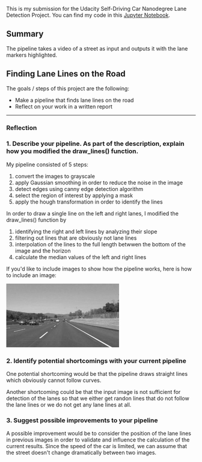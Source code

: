 This is my submission for the Udacity Self-Driving Car Nanodegree Lane Detection Project. You can find my code in this [Jupyter Notebook](https://github.com/MarkBroerkens/CarND-LaneLines-P1/blob/master/P1.ipynb). 

## Summary

The pipeline takes a video of a street as input and outputs it with the lane markers highlighted.

## Finding Lane Lines on the Road ##

The goals / steps of this project are the following:
* Make a pipeline that finds lane lines on the road
* Reflect on your work in a written report


[//]: # (Image References)

[image1]: ./examples/grayscale.jpg "Grayscale"

---

### Reflection

### 1. Describe your pipeline. As part of the description, explain how you modified the draw_lines() function.

My pipeline consisted of 5 steps:
1. convert the images to grayscale
2. apply Gaussian smoothing in order to reduce the noise in the image
3. detect edges using canny edge detection algorithm
4. select the region of interest by applying a mask
5. apply the hough transformation in order to identify the lines

In order to draw a single line on the left and right lanes, I modified the draw_lines() function by 
1. identifying the right and left lines by analyzing their slope
2. filtering out lines that are obviously not lane lines
3. interpolation of the lines to the full length betwwen the bottom of the image and the horizon
4. calculate the median values of the left and right lines

If you'd like to include images to show how the pipeline works, here is how to include an image: 

![alt text][image1]


### 2. Identify potential shortcomings with your current pipeline


One potential shortcoming would be that the pipeline draws straight lines which obviously cannot follow curves.

Another shortcoming could be that the input image is not sufficient for detection of the lanes so that we either get randon lines that do not follow the lane lines or we do not get any lane lines at all.


### 3. Suggest possible improvements to your pipeline

A possible improvement would be to consider the position of the lane lines in previous images in order to validate and influence the  calculation of the current results. Since the speed of the car is limited, we can assume that the street doesn't change dramatically between two images.
